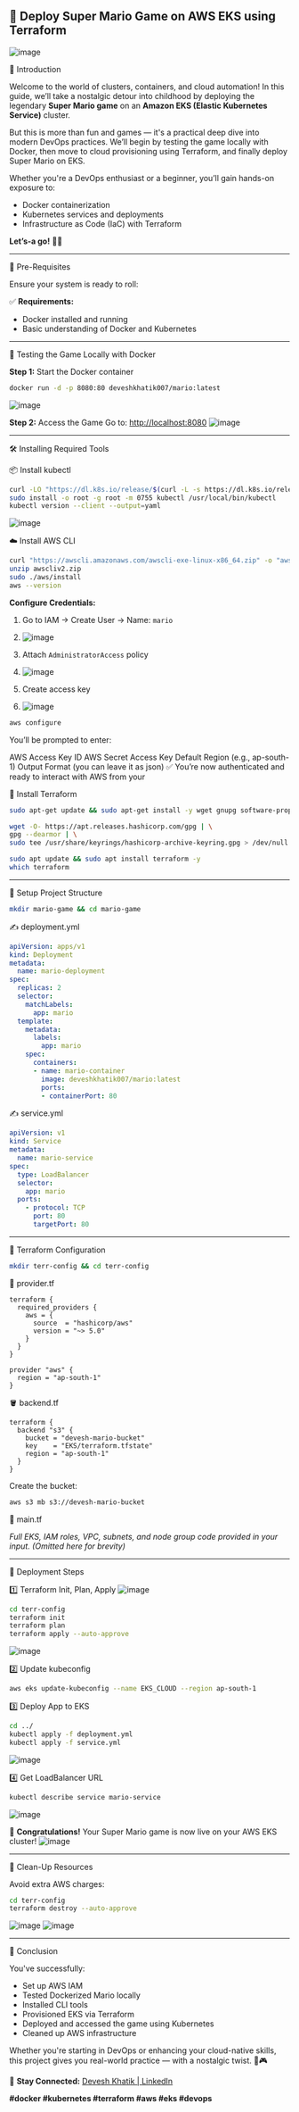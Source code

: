 ## 🚀 Deploy Super Mario Game on AWS EKS using Terraform
![image](https://github.com/user-attachments/assets/b00ea063-7afc-402a-97df-81a6584ef1a9)


👋 Introduction

Welcome to the world of clusters, containers, and cloud automation! In this guide, we’ll take a nostalgic detour into childhood by deploying the legendary **Super Mario game** on an **Amazon EKS (Elastic Kubernetes Service)** cluster.

But this is more than fun and games — it's a practical deep dive into modern DevOps practices. We’ll begin by testing the game locally with Docker, then move to cloud provisioning using Terraform, and finally deploy Super Mario on EKS.

Whether you're a DevOps enthusiast or a beginner, you’ll gain hands-on exposure to:

* Docker containerization
* Kubernetes services and deployments
* Infrastructure as Code (IaC) with Terraform

**Let’s-a go!** 🍄🐢

---

🔧 Pre-Requisites

Ensure your system is ready to roll:

✅ **Requirements:**

* Docker installed and running
* Basic understanding of Docker and Kubernetes

---

🧪 Testing the Game Locally with Docker

**Step 1:** Start the Docker container

```bash
docker run -d -p 8080:80 deveshkhatik007/mario:latest
```
![image](https://github.com/user-attachments/assets/f7b80e09-ef14-40db-a3bc-d20a3206f1d2)


**Step 2:** Access the Game
Go to: [http://localhost:8080](http://localhost:8080)
![image](https://github.com/user-attachments/assets/ad36ed9f-8ad5-4b8c-b686-fb50f151752c)

---

🛠️ Installing Required Tools

📦 Install kubectl

```bash
curl -LO "https://dl.k8s.io/release/$(curl -L -s https://dl.k8s.io/release/stable.txt)/bin/linux/amd64/kubectl"
sudo install -o root -g root -m 0755 kubectl /usr/local/bin/kubectl
kubectl version --client --output=yaml
```
![image](https://github.com/user-attachments/assets/5673c2de-342e-458b-afa2-186caf6ee777)

☁️ Install AWS CLI

```bash
curl "https://awscli.amazonaws.com/awscli-exe-linux-x86_64.zip" -o "awscliv2.zip"
unzip awscliv2.zip
sudo ./aws/install
aws --version
```

**Configure Credentials:**

1. Go to IAM → Create User → Name: `mario`
2. ![image](https://github.com/user-attachments/assets/b5f6a742-76f0-4ba4-961e-97eda768ae66)

3. Attach `AdministratorAccess` policy
4. ![image](https://github.com/user-attachments/assets/0c4aa37a-4b62-4c13-b666-3c6ea28f013c)

5. Create access key
6. ![image](https://github.com/user-attachments/assets/c282db93-b684-4dc6-ba14-21c136765507)


```bash
aws configure
```
You’ll be prompted to enter:

AWS Access Key ID
AWS Secret Access Key
Default Region (e.g., ap-south-1)
Output Format (you can leave it as json)
✅ You’re now authenticated and ready to interact with AWS from your

🧰 Install Terraform

```bash
sudo apt-get update && sudo apt-get install -y wget gnupg software-properties-common

wget -O- https://apt.releases.hashicorp.com/gpg | \
gpg --dearmor | \
sudo tee /usr/share/keyrings/hashicorp-archive-keyring.gpg > /dev/null

sudo apt update && sudo apt install terraform -y
which terraform
```

---

📁 Setup Project Structure

```bash
mkdir mario-game && cd mario-game
```

✍️ deployment.yml

```yaml
apiVersion: apps/v1
kind: Deployment
metadata:
  name: mario-deployment
spec:
  replicas: 2
  selector:
    matchLabels:
      app: mario
  template:
    metadata:
      labels:
        app: mario
    spec:
      containers:
      - name: mario-container
        image: deveshkhatik007/mario:latest
        ports:
        - containerPort: 80
```

✍️ service.yml

```yaml
apiVersion: v1
kind: Service
metadata:
  name: mario-service
spec:
  type: LoadBalancer
  selector:
    app: mario
  ports:
    - protocol: TCP
      port: 80
      targetPort: 80
```

---

📂 Terraform Configuration

```bash
mkdir terr-config && cd terr-config
```

🧾 provider.tf

```hcl
terraform {
  required_providers {
    aws = {
      source  = "hashicorp/aws"
      version = "~> 5.0"
    }
  }
}

provider "aws" {
  region = "ap-south-1"
}
```

🪣 backend.tf

```hcl
terraform {
  backend "s3" {
    bucket = "devesh-mario-bucket"
    key    = "EKS/terraform.tfstate"
    region = "ap-south-1"
  }
}
```

Create the bucket:

```bash
aws s3 mb s3://devesh-mario-bucket
```

🧩 main.tf

*Full EKS, IAM roles, VPC, subnets, and node group code provided in your input. (Omitted here for brevity)*

---

🚀 Deployment Steps

1️⃣ Terraform Init, Plan, Apply
![image](https://github.com/user-attachments/assets/55c21430-30e1-4e54-8f44-af62fd07e614)


```bash
cd terr-config
terraform init
terraform plan
terraform apply --auto-approve
```
![image](https://github.com/user-attachments/assets/672bba56-d6f2-4b5e-8378-83ba0b4075be)

2️⃣ Update kubeconfig

```bash
aws eks update-kubeconfig --name EKS_CLOUD --region ap-south-1
```

3️⃣ Deploy App to EKS

```bash
cd ../
kubectl apply -f deployment.yml
kubectl apply -f service.yml
```
![image](https://github.com/user-attachments/assets/c235b4f4-327e-4da9-8877-3f2fb75bc5e1)


4️⃣ Get LoadBalancer URL

```bash
kubectl describe service mario-service
```
![image](https://github.com/user-attachments/assets/297f51ea-9548-47c4-b2c5-2b37a6582bcb)

🎉 **Congratulations!** Your Super Mario game is now live on your AWS EKS cluster!
![image](https://github.com/user-attachments/assets/9317e848-50b3-4827-8d70-ac5efbde9a1b)

---

🧹 Clean-Up Resources

Avoid extra AWS charges:

```bash
cd terr-config
terraform destroy --auto-approve
```
![image](https://github.com/user-attachments/assets/87b8494b-665b-479b-9940-060bef788145)
![image](https://github.com/user-attachments/assets/f935bc0c-2d50-4099-bdae-5f70ddeb12da)

---

🎯 Conclusion

You've successfully:

* Set up AWS IAM
* Tested Dockerized Mario locally
* Installed CLI tools
* Provisioned EKS via Terraform
* Deployed and accessed the game using Kubernetes
* Cleaned up AWS infrastructure

Whether you're starting in DevOps or enhancing your cloud-native skills, this project gives you real-world practice — with a nostalgic twist. 🍄🎮

📲 **Stay Connected:**
[Devesh Khatik | LinkedIn](https://www.linkedin.com/in/deveshkhatik)

**#docker #kubernetes #terraform #aws #eks #devops**
